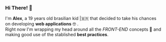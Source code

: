 
### Hi There! 👋

I'm **Alex**, a 19 years old brasilian kid |🇧🇷 that decided to take his chances on developing **web applications** 🤓 .  
Right now I'm wrapping my head around all the *FRONT-END* concepts 🤯 and making good use of the stablished **best practices**.
